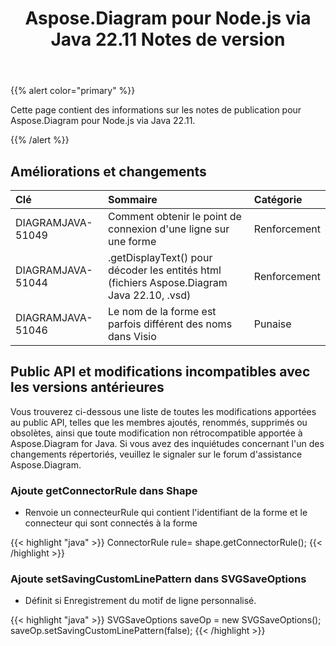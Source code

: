 ﻿---
title: Aspose.Diagram pour Node.js via Java 22.11 Notes de version
type: docs
weight: 17
url: /fr/nodejsjava/aspose-diagram-for-node-js-via-java-22-11-release-notes/
---
{{% alert color="primary" %}}

Cette page contient des informations sur les notes de publication pour Aspose.Diagram pour Node.js via Java 22.11.

{{% /alert %}}
## **Améliorations et changements**  ##

|**Clé**|**Sommaire**|**Catégorie**|
|:- |:- |:- |
|DIAGRAMJAVA-51049|Comment obtenir le point de connexion d'une ligne sur une forme|Renforcement|
|DIAGRAMJAVA-51044|.getDisplayText() pour décoder les entités html (fichiers Aspose.Diagram Java 22.10, .vsd)|Renforcement|
|DIAGRAMJAVA-51046|Le nom de la forme est parfois différent des noms dans Visio|Punaise|

## **Public API et modifications incompatibles avec les versions antérieures**
Vous trouverez ci-dessous une liste de toutes les modifications apportées au public API, telles que les membres ajoutés, renommés, supprimés ou obsolètes, ainsi que toute modification non rétrocompatible apportée à Aspose.Diagram for Java. Si vous avez des inquiétudes concernant l'un des changements répertoriés, veuillez le signaler sur le forum d'assistance Aspose.Diagram.

### **Ajoute getConnectorRule dans Shape**
- Renvoie un connecteurRule qui contient l'identifiant de la forme et le connecteur qui sont connectés à la forme

{{< highlight "java" >}}
ConnectorRule rule= shape.getConnectorRule();
{{< /highlight >}}

### **Ajoute setSavingCustomLinePattern dans SVGSaveOptions**
- Définit si Enregistrement du motif de ligne personnalisé.

{{< highlight "java" >}}
SVGSaveOptions saveOp = new SVGSaveOptions(); 
saveOp.setSavingCustomLinePattern(false);
{{< /highlight >}}
